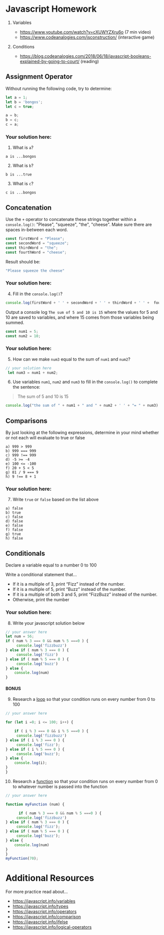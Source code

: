 # Javascript Homework

1.  Variables
    - https://www.youtube.com/watch?v=cXUWYZXru6o (7 min video)
    - https://www.codeanalogies.com/jsconstruction/ (interactive game)

2.  Conditions
    - https://blog.codeanalogies.com/2018/06/18/javascript-booleans-explained-by-going-to-court/ (reading)


## Assignment Operator
Without running the following code, try to determine:

```js
let a = 1;
let b = 'bongos';
let c = true;

a = b;
b = c;
c = a;
```

### Your solution here:
1.  What is `a`?
```
a is ...bongos
```
2.  What is `b`?
```
b is ...true
```
3.  What is `c`?
```
c is ...bongos
```

## Concatenation
Use the `+` operator to concatenate these strings together within a `console.log()`: "Please", "squeeze", "the", "cheese". Make sure there are spaces in-between each word.

```js
const firstWord = "Please";
const secondWord = "squeeze";
const thirdWord = "the";
const fourthWord = "cheese";
```
Result should be:
```js
"Please squeeze the cheese"
```

### Your solution here:
4.  Fill in the `console.log()`?
```js
console.log(firstWord + ' ' + secondWord + ' ' + thirdWord + ' ' +  fourthWord);
```

Output a console log `The sum of 5 and 10 is 15` where the values for 5 and 10 are saved to variables, and where 15 comes from those variables being summed.
```js
const num1 = 5;
const num2 = 10;
```

### Your solution here:
5.  How can we make `num3` equal to the sum of `num1` and `num2`?
```js
// your solution here
 let num3 = num1 + num2;
```
6.  Use variables `num1`, `num2` and `num3` to fill in the `console.log()` to complete the sentence: 

>The sum of 5 and 10 is 15

```js
console.log("the sum of " + num1 + " and " + num2 + ' ' + "= " + num3);
```

## Comparisons
By just looking at the following expressions, determine in your mind whether or not each will evaluate to true or false
```
a) 999 > 999
b) 999 === 999 
c) 999 !== 999
d) -5 >= -4
e) 100 <= -100
f) 20 + 5 < 5 
g) 81 / 9 === 9
h) 9 !== 8 + 1
```
### Your solution here:
7.  Write `true` or `false` based on the list above
```
a) false
b) true 
c) false
d) false
e) false
f) false
g) true
h) false
```

## Conditionals
Declare a variable equal to a number 0 to 100

Write a conditional statement that...
- If it is a multiple of 3, print “Fizz” instead of the number.
- If it is a multiple of 5, print “Buzz” instead of the number.
- If it is a multiple of both 3 and 5, print “FizzBuzz” instead of the number.
- Otherwise, print the number

### Your solution here:
8.  Write your javascript solution below
```js
// your answer here
let num = 56;
if ( num % 3 === 0 && num % 5 ===0 ) {
     console.log('fizzbuzz')
} else if ( num % 3 === 0 ) {
     console.log('fizz')
} else if ( num % 5 === 0 ) {
     console.log('buzz')
} else {
    console.log(num)
}

```

#### BONUS
9.  Research a [loop](https://javascript.info/while-for) so that your condition runs on every number from 0 to 100
```js
// your answer here

for (let i =0; i <= 100; i++) {

    if ( i % 3 === 0 && i % 5 ===0 ) {
     console.log('fizzbuzz')
} else if ( i % 3 === 0 ) {
     console.log('fizz');
} else if ( i % 5 === 0 ) {
     console.log('buzz');
} else {
    console.log(i);
}
}
```
10.  Research a [function](https://javascript.info/function-basics) so that your condition runs on every number from 0 to whatever number is passed into the function
```js
// your answer here

function myFunction (num) {

      if ( num % 3 === 0 && num % 5 ===0 ) {
     console.log('fizzbuzz')
} else if ( num % 3 === 0 ) {
     console.log('fizz');
} else if ( num % 5 === 0 ) {
     console.log('buzz');
} else {
    console.log(num)
}
}
myFunction(70);
```

# Additional Resources
For more practice read about...
- https://javascript.info/variables
- https://javascript.info/types
- https://javascript.info/operators
- https://javascript.info/comparison
- https://javascript.info/ifelse
- https://javascript.info/logical-operators